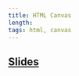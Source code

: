```yaml
---
title: HTML Canvas
length:
tags: html, canvas
---
```


## [Slides](https://drive.google.com/open?id=1NKzQEjRuHlFaDmb_Wo0MIZKa2XITG23e_7Yuk6OSiPs)
